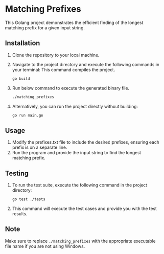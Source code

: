 # Matching Prefixes

This Golang project demonstrates the efficient finding of the longest matching prefix for a given input string.

## Installation

1. Clone the repository to your local machine.
2. Navigate to the project directory and execute the following commands in your terminal: This command compiles the project.

   ```bash
   go build
3. Run below command to execute the generated binary file.
    ```bash
    ./matching_prefixes
    
4. Alternatively, you can run the project directly without building:
    ```bash
    go run main.go

## Usage

1. Modify the prefixes.txt file to include the desired prefixes, ensuring each prefix is on a separate line.
2. Run the program and provide the input string to find the longest matching prefix.

## Testing

1. To run the test suite, execute the following command in the project directory:
    ```bash
    go test ./tests

2. This command will execute the test cases and provide you with the test results.


## Note

Make sure to replace `./matching_prefixes` with the appropriate executable file name if you are not using Windows.
